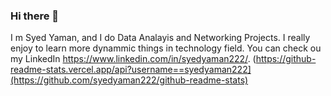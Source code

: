 ### Hi there 👋

I m Syed Yaman, and I do Data Analayis and Networking Projects. I really enjoy to learn more dynammic things in technology field. You can check ou my LinkedIn https://www.linkedin.com/in/syedyaman222/.
(https://github-readme-stats.vercel.app/api?username==syedyaman222](https://github.com/syedyaman222/github-readme-stats)

